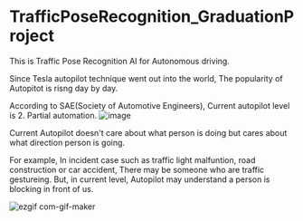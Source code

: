 # TrafficPoseRecognition_GraduationProject
This is Traffic Pose Recognition AI for Autonomous driving.

Since Tesla autopilot technique went out into the world,
The popularity of Autopitot is risng day by day.

According to SAE(Society of Automotive Engineers), Current autopilot level is 2. Partial automation.
![image](https://user-images.githubusercontent.com/88817336/129144241-1f646283-0700-47c0-ba39-1d51152c2e32.png)


Current Autopilot doesn't care about what person is doing but cares about what direction person is going.

For example, In incident case such as traffic light malfuntion, road construction or car accident, There may be someone who are traffic gestureing.
But, in current level, Autopilot may understand a person is blocking in front of us.

![ezgif com-gif-maker](https://user-images.githubusercontent.com/88817336/129146787-4a205829-88d2-4e68-8db2-d82e6a4f7d07.gif)
